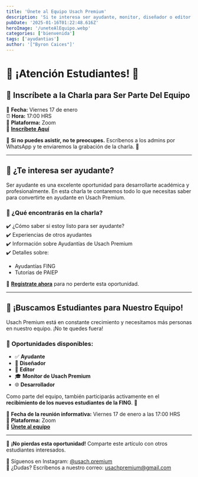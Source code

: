 ```yaml
---
title: 'Únete al Equipo Usach Premium'
description: 'Si te interesa ser ayudante, monitor, diseñador o editor de UP esta sección es para ti'
pubDate: '2025-01-16T01:22:48.616Z'
heroImage: '/uneteAlEquipo.webp'
categories: ['bienvenida']
tags: ['ayudantias']
author: '["Byron Caices"]'
---
```


<!-- ARTÍCULO PARA PÁGINA WEB - USACH PREMIUM -->

# 🚀 **¡Atención Estudiantes!** 🚀

## 📢 **Inscríbete a la Charla para Ser Parte Del Equipo**

📅 **Fecha:** Viernes 17 de enero  
⏰ **Hora:** 17:00 HRS  
📍 **Plataforma:** Zoom  
🔗 **[Inscríbete Aquí](https://forms.gle/7Y7mgzUAETVg2D6c8)**

📌 **Si no puedes asistir, no te preocupes.** Escríbenos a los admins por WhatsApp y te enviaremos la grabación de la charla. 🎥


---

## 🤔 ¿Te interesa ser ayudante?

Ser ayudante es una excelente oportunidad para desarrollarte académica y profesionalmente. En esta charla te contaremos todo lo que necesitas saber para convertirte en ayudante en Usach Premium. 

### 📌 ¿Qué encontrarás en la charla?

✔️ ¿Cómo saber si estoy listo para ser ayudante?  
✔️ Experiencias de otros ayudantes  
✔️ Información sobre Ayudantías de Usach Premium  
✔️ Detalles sobre:  
   - Ayudantías FING  
   - Tutorías de PAIEP  

🔗 **[Regístrate ahora](https://forms.gle/7Y7mgzUAETVg2D6c8)** para no perderte esta oportunidad.

---

## 🎯 **¡Buscamos Estudiantes para Nuestro Equipo!**

Usach Premium está en constante crecimiento y necesitamos más personas en nuestro equipo. ¡No te quedes fuera! 

### 💼 Oportunidades disponibles:

- ✅ **Ayudante**
- 🎨 **Diseñador**
- 🎥 **Editor**
- 🎓 **Monitor de Usach Premium**
- 🌐 **Desarrollador**

Como parte del equipo, también participarás activamente en el **recibimiento de los nuevos estudiantes de la FING**. 🚀

📅 **Fecha de la reunión informativa:** Viernes 17 de enero a las 17:00 HRS  
📍 **Plataforma:** Zoom  
🔗 **[Únete al equipo](https://forms.gle/7Y7mgzUAETVg2D6c8)**

---

📢 **¡No pierdas esta oportunidad!** Comparte este artículo con otros estudiantes interesados. 

📲 Síguenos en Instagram: [@usach.premium](https://instagram.com/usach.premium)  
📩 ¿Dudas? Escríbenos a nuestro correo: [usachpremium@gmail.com](mailto:usachpremium@gmail.com)